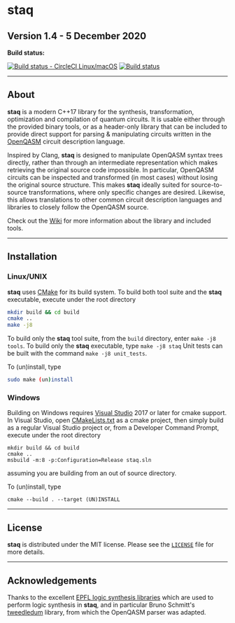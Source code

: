 # staq

## Version 1.4 - 5 December 2020

**Build status:**

[![Build status - CircleCI Linux/macOS](https://circleci.com/gh/softwareQinc/staq.svg?style=svg)](https://circleci.com/gh/softwareQinc/staq)
[![Build status](https://ci.appveyor.com/api/projects/status/gwc8fde2jdp3tol7?svg=true)](https://ci.appveyor.com/project/vsoftco/staq)

---

## About

**staq** is a modern C++17 library for the synthesis, transformation,
optimization and compilation of quantum circuits. It is usable either through
the provided binary tools, or as a header-only library that can be included to
provide direct support for parsing & manipulating circuits written in
the [OpenQASM](https://github.com/Qiskit/openqasm) circuit description language.

Inspired by Clang, **staq** is designed to manipulate OpenQASM syntax trees
directly, rather than through an intermediate representation which makes
retrieving the original source code impossible. In particular, OpenQASM circuits
can be inspected and transformed (in most cases) without losing the original
source structure. This makes **staq** ideally suited for source-to-source
transformations, where only specific changes are desired. Likewise, this allows
translations to other common circuit description languages and libraries to
closely follow the OpenQASM source.

Check out the [Wiki](https://github.com/softwareQinc/staq/wiki) for more
information about the library and included tools.

---

## Installation

### Linux/UNIX

**staq** uses [CMake](https://cmake.org/) for its build system. To build both tool suite and the **staq** executable, execute under the root directory

  ```bash
  mkdir build && cd build
  cmake ..
  make -j8
  ```

To build only the **staq** tool suite, from the `build` directory, enter
`make -j8 tools`. To build only the **staq** executable, type `make -j8 staq`
Unit tests can be built with the command `make -j8 unit_tests`.

To (un)install, type 

```bash
sudo make (un)install
```

### Windows

Building on Windows requires [Visual Studio](https://www.visualstudio.com) 2017
or later for cmake support. In Visual Studio, open
[CMakeLists.txt](https://github.com/softwareQinc/staq/blob/main/CMakeLists.txt)
as a cmake project, then simply build as a regular Visual Studio project or,
from a Developer Command Prompt, execute under the root directory 

  ```
  mkdir build && cd build
  cmake .. 
  msbuild -m:8 -p:Configuration=Release staq.sln
````

assuming you are building from an out of source directory. 

To (un)install, type 

```
cmake --build . --target (UN)INSTALL
```

---

## License

**staq** is distributed under the MIT license. Please see the
[`LICENSE`](https://github.com/softwareQinc/staq/blob/main/LICENSE) file for more details.

---

## Acknowledgements

Thanks to the
excellent [EPFL logic synthesis libraries](https://github.com/lsils/lstools-showcase)
which are used to perform logic synthesis in **staq**, and in particular Bruno
Schmitt's
[tweedledum](https://github.com/boschmitt/tweedledum) library, from which the
OpenQASM parser was adapted.
